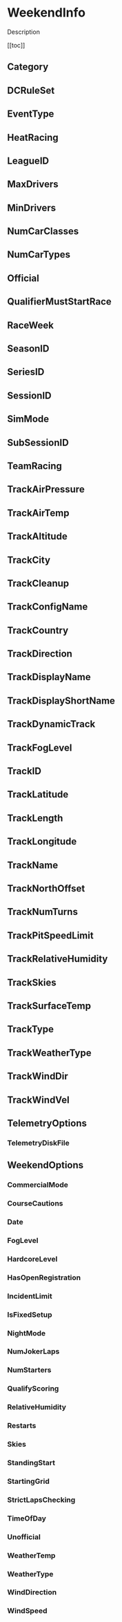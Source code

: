 # WeekendInfo

Description

[[toc]]

## Category

## DCRuleSet

## EventType

## HeatRacing

## LeagueID

## MaxDrivers

## MinDrivers

## NumCarClasses

## NumCarTypes

## Official

## QualifierMustStartRace

## RaceWeek

## SeasonID

## SeriesID

## SessionID

## SimMode

## SubSessionID

## TeamRacing

## TrackAirPressure

## TrackAirTemp

## TrackAltitude

## TrackCity

## TrackCleanup

## TrackConfigName

## TrackCountry

## TrackDirection

## TrackDisplayName

## TrackDisplayShortName

## TrackDynamicTrack

## TrackFogLevel

## TrackID

## TrackLatitude

## TrackLength

## TrackLongitude

## TrackName

## TrackNorthOffset

## TrackNumTurns

## TrackPitSpeedLimit

## TrackRelativeHumidity

## TrackSkies

## TrackSurfaceTemp

## TrackType

## TrackWeatherType

## TrackWindDir

## TrackWindVel

## TelemetryOptions

### TelemetryDiskFile

## WeekendOptions

### CommercialMode

### CourseCautions

### Date

### FogLevel

### HardcoreLevel

### HasOpenRegistration

### IncidentLimit

### IsFixedSetup

### NightMode

### NumJokerLaps

### NumStarters

### QualifyScoring

### RelativeHumidity

### Restarts

### Skies

### StandingStart

### StartingGrid

### StrictLapsChecking

### TimeOfDay

### Unofficial

### WeatherTemp

### WeatherType

### WindDirection

### WindSpeed
